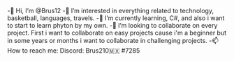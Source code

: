 
-👋 Hi, I’m @Brus12
-👀 I’m interested in everything related to technology, basketball, languages, travels.
-🌱 I’m currently learning, C#, and also i want to start to learn phyton by my own.
-💞️ I’m looking to collaborate on every project. First i want to collaborate on easy projects cause i'm a beginner but in some years or months i want to collaborate in challenging projects.
-📫 How to reach me: Discord: Brus210🇲🇽 #7285
